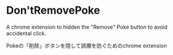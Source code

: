 # Don'tRemovePoke
A chrome extension to hidden the "Remove" Poke button to avoid accidental click.
  
Pokeの「削除」ボタンを隠して誤爆を防ぐためのchrome extension

